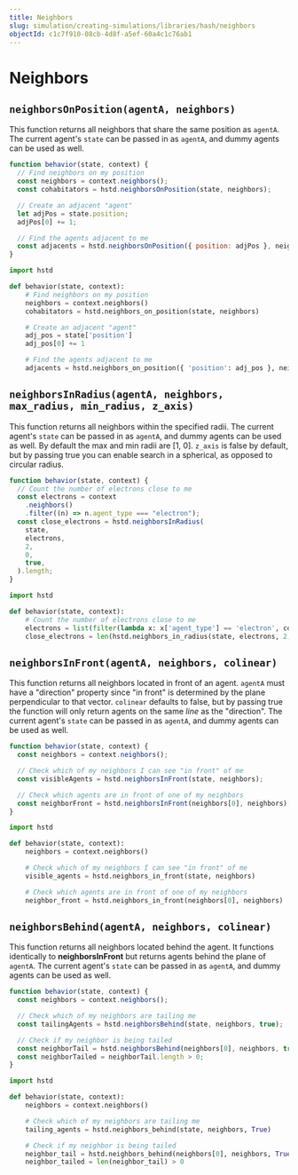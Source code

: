 ```yaml
---
title: Neighbors
slug: simulation/creating-simulations/libraries/hash/neighbors
objectId: c1c7f910-08cb-4d8f-a5ef-60a4c1c76ab1
---
```


# Neighbors

## `neighborsOnPosition(agentA, neighbors)`

This function returns all neighbors that share the same position as `agentA`. The current agent's `state` can be passed in as `agentA`, and dummy agents can be used as well.

<Tabs>
<Tab title="JavaScript">

```javascript
function behavior(state, context) {
  // Find neighbors on my position
  const neighbors = context.neighbors();
  const cohabitators = hstd.neighborsOnPosition(state, neighbors);

  // Create an adjacent "agent"
  let adjPos = state.position;
  adjPos[0] += 1;

  // Find the agents adjacent to me
  const adjacents = hstd.neighborsOnPosition({ position: adjPos }, neighbors);
}
```

</Tab>
<Tab title="Python">

```python
import hstd

def behavior(state, context):
    # Find neighbors on my position
    neighbors = context.neighbors()
    cohabitators = hstd.neighbors_on_position(state, neighbors)

    # Create an adjacent "agent"
    adj_pos = state['position']
    adj_pos[0] += 1

    # Find the agents adjacent to me
    adjacents = hstd.neighbors_on_position({ 'position': adj_pos }, neighbors)
```

</Tab>
</Tabs>

## `neighborsInRadius(agentA, neighbors, max_radius, min_radius, z_axis)`

This function returns all neighbors within the specified radii. The current agent's `state` can be passed in as `agentA`, and dummy agents can be used as well. By default the max and min radii are \[1, 0\]. `z_axis` is false by default, but by passing true you can enable search in a spherical, as opposed to circular radius.

<Tabs>
<Tab title="JavaScript">

```javascript
function behavior(state, context) {
  // Count the number of electrons close to me
  const electrons = context
    .neighbors()
    .filter((n) => n.agent_type === "electron");
  const close_electrons = hstd.neighborsInRadius(
    state,
    electrons,
    2,
    0,
    true,
  ).length;
}
```

</Tab>
<Tab title="Python">

```python
import hstd

def behavior(state, context):
    # Count the number of electrons close to me
    electrons = list(filter(lambda x: x['agent_type'] == 'electron', context.neighbors))
    close_electrons = len(hstd.neighbors_in_radius(state, electrons, 2, 0, True))
```

</Tab>
</Tabs>

## `neighborsInFront(agentA, neighbors, colinear)`

This function returns all neighbors located in front of an agent. `agentA` must have a "direction" property since "in front" is determined by the plane perpendicular to that vector. `colinear` defaults to false, but by passing true the function will only return agents on the same _line_ as the "direction". The current agent's `state` can be passed in as `agentA`, and dummy agents can be used as well.

<Tabs>
<Tab title="JavaScript">

```javascript
function behavior(state, context) {
  const neighbors = context.neighbors();

  // Check which of my neighbors I can see "in front" of me
  const visibleAgents = hstd.neighborsInFront(state, neighbors);

  // Check which agents are in front of one of my neighbors
  const neighborFront = hstd.neighborsInFront(neighbors[0], neighbors);
}
```

</Tab>
<Tab title="Python">

```python
import hstd

def behavior(state, context):
    neighbors = context.neighbors()

    # Check which of my neighbors I can see "in front" of me
    visible_agents = hstd.neighbors_in_front(state, neighbors)

    # Check which agents are in front of one of my neighbors
    neighbor_front = hstd.neighbors_in_front(neighbors[0], neighbors)
```

</Tab>
</Tabs>

## `neighborsBehind(agentA, neighbors, colinear)`

This function returns all neighbors located behind the agent. It functions identically to **neighborsInFront** but returns agents behind the plane of `agentA`. The current agent's `state` can be passed in as `agentA`, and dummy agents can be used as well.

<Tabs>
<Tab title="JavaScript">

```javascript
function behavior(state, context) {
  const neighbors = context.neighbors();

  // Check which of my neighbors are tailing me
  const tailingAgents = hstd.neighborsBehind(state, neighbors, true);

  // Check if my neighbor is being tailed
  const neighborTail = hstd.neighborsBehind(neighbors[0], neighbors, true);
  const neighborTailed = neighborTail.length > 0;
}
```

</Tab>
<Tab title="Python">

```python
import hstd

def behavior(state, context):
    neighbors = context.neighbors()

    # Check which of my neighbors are tailing me
    tailing_agents = hstd.neighbors_behind(state, neighbors, True)

    # Check if my neighbor is being tailed
    neighbor_tail = hstd.neighbors_behind(neighbors[0], neighbors, True)
    neighbor_tailed = len(neighbor_tail) > 0
```

</Tab>
</Tabs>
